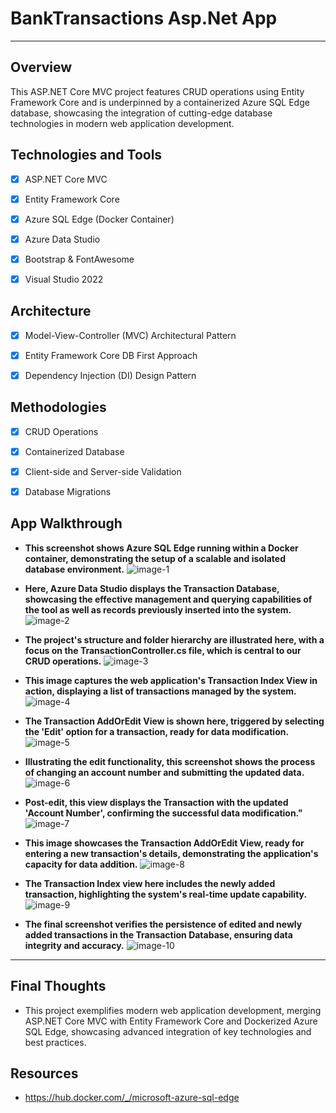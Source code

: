 # BankTransactions Asp.Net App

---
## Overview

This ASP.NET Core MVC project features CRUD operations using Entity Framework Core and is underpinned by a containerized Azure SQL Edge database, showcasing the integration of cutting-edge database technologies in modern web application development.


## Technologies and Tools

- [x] ASP.NET Core MVC
    <!--* Utilized for crafting the web application using the MVC design pattern, ensuring a clean separation of concerns and enhanced maintainability.-->
- [x] Entity Framework Core
    <!--* Employed for efficient Object-Relational Mapping, enabling seamless interactions between the application and the SQL database.-->
- [x] Azure SQL Edge (Docker Container)
    <!--* Integrated a high-performance, scalable SQL database using Docker.-->
- [x] Azure Data Studio
    <!--* Used for database management and query execution, enhancing database interaction and management.-->
- [x] Bootstrap & FontAwesome
    <!--* Enhanced the user interface with responsive design and visually appealing icons.-->
- [x] Visual Studio 2022
    <!--* IDE used, leveraging its comprehensive suite of tools for .NET development.-->


## Architecture

- [x] Model-View-Controller (MVC) Architectural Pattern
    <!--* The application follows the MVC architectural pattern.-->
- [x] Entity Framework Core DB First Approach
    <!--* Directly mapped the database schema to the business domain entities, resulting in a database-driven application design.-->
- [x] Dependency Injection (DI) Design Pattern 
    <!--* Leveraged built-in dependency injection in ASP.NET Core for managing services and database context, ensuring loose coupling and testability.-->


## Methodologies

- [x] CRUD Operations
    <!--* Implementation of basic database operations: Create, Read, Update, Delete.-->
- [x] Containerized Database
    <!--* Deployed Azure SQL Edge within a Docker container-->
- [x] Client-side and Server-side Validation
    <!--* Ensuring data integrity both on the client and server sides.-->
- [x] Database Migrations
    <!--* Utilized EF Core migrations for updating and managing the database schema.-->


## App Walkthrough

* **This screenshot shows Azure SQL Edge running within a Docker container, demonstrating the setup of a scalable and isolated database environment.** 
![image-1](./images/SS1.png)

* **Here, Azure Data Studio displays the Transaction Database, showcasing the effective management and querying capabilities of the tool as well as records previously inserted into the system.** 
![image-2](./images/SS2.png)

* **The project's structure and folder hierarchy are illustrated here, with a focus on the TransactionController.cs file, which is central to our CRUD operations.**
![image-3](./images/SS3.png)

* **This image captures the web application's Transaction Index View in action, displaying a list of transactions managed by the system.**
![image-4](./images/SS4.png)

* **The Transaction AddOrEdit View is shown here, triggered by selecting the 'Edit' option for a transaction, ready for data modification.**
![image-5](./images/SS5.png)

* **Illustrating the edit functionality, this screenshot shows the process of changing an account number and submitting the updated data.**
![image-6](./images/SS6.png)

* **Post-edit, this view displays the Transaction with the updated 'Account Number', confirming the successful data modification."**
![image-7](./images/SS7.png)

* **This image showcases the Transaction AddOrEdit View, ready for entering a new transaction's details, demonstrating the application's capacity for data addition.**
![image-8](./images/SS8.png)

* **The Transaction Index view here includes the newly added transaction, highlighting the system's real-time update capability.**
![image-9](./images/SS9.png)

* **The final screenshot verifies the persistence of edited and newly added transactions in the Transaction Database, ensuring data integrity and accuracy.**
![image-10](./images/SS10.png)


---
## Final Thoughts

* This project exemplifies modern web application development, merging ASP.NET Core MVC with Entity Framework Core and Dockerized Azure SQL Edge, showcasing advanced integration of key technologies and best practices.


## Resources

* https://hub.docker.com/_/microsoft-azure-sql-edge